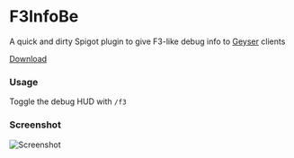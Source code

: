 # F3InfoBe
A quick and dirty Spigot plugin to give F3-like debug info to [Geyser](https://github.com/GeyserMC/Geyser) clients

[Download](https://github.com/SyzuTopia54y/F3InfoBe/releases/latest)

### Usage

Toggle the debug HUD with `/f3`

### Screenshot 

![Screenshot](https://user-images.githubusercontent.com/13787163/99154162-9d924400-26a5-11eb-85aa-b8dc934c7af3.png)
